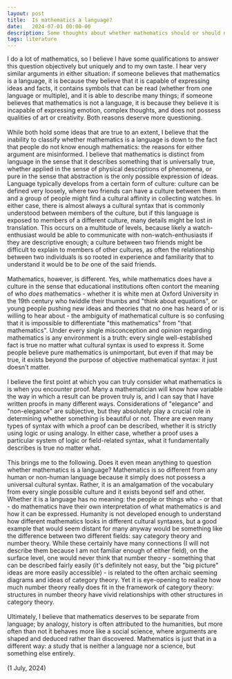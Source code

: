 ```yaml
---
layout: post
title:  Is mathematics a language?
date:   2024-07-01 00:00-00
description: Some thoughts about whether mathematics should or should not be a language
tags: literature
---
```


I do a lot of mathematics, so I believe I have some qualifications to answer this question objectively but uniquely and to my own taste. I hear very similar arguments in either situation: if someone believes that mathematics is a language, it is because they believe that it is capable of expressing ideas and facts, it contains symbols that can be read (whether from one language or multiple), and it is able to describe many things; if someone believes that mathematics is not a language, it is because they believe it is incapable of expressing emotion, complex thoughts, and does not possess qualities of art or creativity. Both reasons deserve more questioning. 
<br>
<br>
While both hold some ideas that are true to an extent, I believe that the inability to classify whether mathematics is a language is down to the fact that people do not know enough mathematics: the reasons for either argument are misinformed. I believe that mathematics is distinct from language in the sense that it describes something that is universally true, whether applied in the sense of physical descriptions of phenomena, or pure in the sense that abstraction is the only possible expression of ideas. Language typically develops from a certain form of culture: culture can be defined very loosely, where two friends can have a culture between them and a group of people might find a cultural affinity in collecting watches. In either case, there is almost always a cultural syntax that is commonly understood between members of the culture, but if this language is exposed to members of a different culture, many details might be lost in translation. This occurs on a multitude of levels, because likely a watch-enthusiast would be able to communicate with non-watch-enthusiasts if they are descriptive enough; a culture between two friends might be difficult to explain to members of other cultures, as often the relationship between two individuals is so rooted in experience and familiarity that to understand it would be to <i> be </i> one of the said friends. 
<br>
<br>
Mathematics, however, is different. Yes, while mathematics does have a culture in the sense that educational institutions often contort the meaning of who <i> does </i> mathematics - whether it is white men at Oxford University in the 19th century who twiddle their thumbs and "think about equations", or young people pushing new ideas and theories that no one has heard of or is willing to hear about - the ambiguity of mathematical culture is so confusing that it is impossible to differentiate "this mathematics" from "that mathematics". Under every single misconception and opinion regarding mathematics is any environment is a truth: every single well-established fact is true no matter what cultural syntax is used to express it. Some people believe pure mathematics is unimportant, but even if that may be true, it exists beyond the purpose of objective mathematical syntax: it just doesn't matter. 
<br>
<br>
I believe the first point at which you can truly consider what mathematics is is when you encounter proof. Many a mathematician will know how variable the way in which a result can be proven truly is, and I can say that I have written proofs in many different ways. Considerations of "elegance" and "non-elegance" are subjective, but they absolutely play a crucial role in determining whether something is beautiful or not. There are even many types of syntax with which a proof can be described, whether it is strictly using logic or using analogy. In either case, whether a proof uses a particular system of logic or field-related syntax, what it fundamentally describes is true no matter what. 
<br>
<br>
This brings me to the following. Does it even mean anything to question whether mathematics is a language? Mathematics is so different from any human or non-human language because it simply does not possess a universal cultural syntax. Rather, it is an amalgamation of the vocabulary from every single possible culture and it exists beyond self and other. Whether it is a language has no meaning: the people or things who - or that - do mathematics have their own interpretation of what mathematics is and how it can be expressed. Humanity is not developed enough to understand how different mathematics looks in different cultural syntaxes, but a good example that would seem distant for many anyway would be something like the difference between two different fields: say category theory and number theory. While these certainly have many connections (I will not describe them because I am not familiar enough of either field), on the surface level, one would never think that number theory - something that can be described fairly easily (it's definitely not easy, but the "big picture" ideas are more easily accessible) - is related to the often archaic seeming diagrams and ideas of category theory. Yet it is eye-opening to realize how much number theory really does fit in the framework of category theory: structures in number theory have vivid relationships with other structures in category theory. 
<br>
<br>
Ultimately, I believe that mathematics deserves to be separate from language; by analogy, history is often attributed to the humanities, but more often than not it behaves more like a social science, where arguments are shaped and deduced rather than discovered. Mathematics is just that in a different way: a study that is neither a language nor a science, but something else entirely. 
<br>
<br>
(1 July, 2024)
